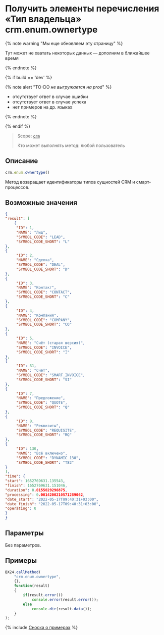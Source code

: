 # Получить элементы перечисления «Тип владельца» crm.enum.ownertype

{% note warning "Мы еще обновляем эту страницу" %}

Тут может не хватать некоторых данных — дополним в ближайшее время

{% endnote %}

{% if build == 'dev' %}

{% note alert "TO-DO _не выгружается на prod_" %}

- отсутствует ответ в случае ошибки
- отсутствует ответ в случае успеха
- нет примеров на др. языках
  
{% endnote %}

{% endif %}

> Scope: [`crm`](../../../scopes/permissions.md)
>
> Кто может выполнять метод: любой пользователь

## Описание

```js
crm.enum.ownertype()
```

Метод возвращает идентификаторы типов сущностей CRM и смарт-процессов.

## Возможные значения

```json
{
"result": [
    {
     "ID": 1,
     "NAME": "Лид",
     "SYMBOL_CODE": "LEAD",
     "SYMBOL_CODE_SHORT": "L"
},
{
     "ID": 2,
     "NAME": "Сделка",
     "SYMBOL_CODE": "DEAL",
     "SYMBOL_CODE_SHORT": "D"
},
{
     "ID": 3,
     "NAME": "Контакт",
     "SYMBOL_CODE": "CONTACT",
     "SYMBOL_CODE_SHORT": "C"
},
{
     "ID": 4,
     "NAME": "Компания",
     "SYMBOL_CODE": "COMPANY",
     "SYMBOL_CODE_SHORT": "CO"
},
{
     "ID": 5,
     "NAME": "Счёт (старая версия)",
     "SYMBOL_CODE": "INVOICE",
     "SYMBOL_CODE_SHORT": "I"
},
{
     "ID": 31,
     "NAME": "Счёт",
     "SYMBOL_CODE": "SMART_INVOICE",
     "SYMBOL_CODE_SHORT": "SI"
},
{
     "ID": 7,
     "NAME": "Предложение",
     "SYMBOL_CODE": "QUOTE",
     "SYMBOL_CODE_SHORT": "Q"
},
{
     "ID": 8,
     "NAME": "Реквизиты",
     "SYMBOL_CODE": "REQUISITE",
     "SYMBOL_CODE_SHORT": "RQ"
},
{
     "ID": 130,
     "NAME": "Всё включено",
     "SYMBOL_CODE": "DYNAMIC_130",
     "SYMBOL_CODE_SHORT": "T82"
}
],
"time": {
"start": 1652769631.135543,
"finish": 1652769631.151046,
"duration": 0.0155029296875,
"processing": 0.0014200210571289062,
"date_start": "2022-05-17T09:40:31+03:00",
"date_finish": "2022-05-17T09:40:31+03:00",
"operating": 0
}
}
```

## Параметры

Без параметров.

## Примеры

```javascript
BX24.callMethod(
    "crm.enum.ownertype",
    {},
    function(result)
    {
        if(result.error())
            console.error(result.error());
        else
            console.dir(result.data());
    }
);     
```

{% include [Сноска о примерах](../../../../_includes/examples.md) %}

